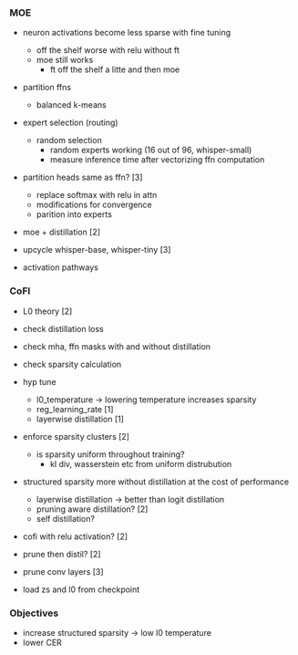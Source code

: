 ### MOE

- neuron activations become less sparse with fine tuning
	- off the shelf worse with relu without ft
	- moe still works
		- ft off the shelf a litte and then moe

- partition ffns
	- balanced k-means

- expert selection (routing)
	- random selection
		- random experts working (16 out of 96, whisper-small)
		- measure inference time after vectorizing ffn computation

- partition heads same as ffn?  [3]
	- replace softmax with relu in attn
	- modifications for convergence
	- parition into experts

- moe + distillation  [2]

- upcycle whisper-base, whisper-tiny [3]

- activation pathways


### CoFI

- L0 theory  [2]

- check distillation loss
- check mha, ffn masks with and without distillation
- check sparsity calculation

- hyp tune 
	- l0_temperature -> lowering temperature increases sparsity
	- reg_learning_rate [1]
	- layerwise distillation [1]

- enforce sparsity clusters  [2]
	- is sparsity uniform throughout training?
		- kl div, wasserstein etc from uniform distrubution

- structured sparsity more without distillation at the cost of performance
	- layerwise distillation -> better than logit distillation
	- pruning aware distillation?  [2]
	- self distillation?

- cofi with relu activation? [2]

- prune then distil? [2]

- prune conv layers [3]

- load zs and l0 from checkpoint


### Objectives

- increase structured sparsity -> low l0 temperature
- lower CER

